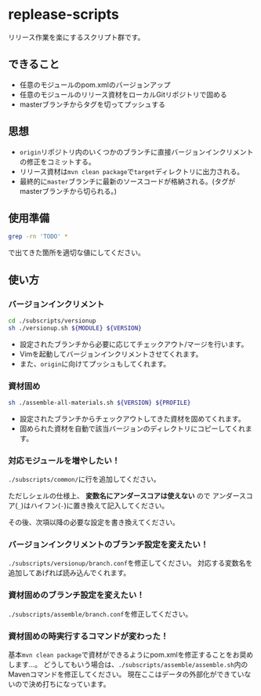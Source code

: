 # replease-scripts

リリース作業を楽にするスクリプト群です。

## できること

- 任意のモジュールのpom.xmlのバージョンアップ
- 任意のモジュールのリリース資材をローカルGitリポジトリで固める
- masterブランチからタグを切ってプッシュする

## 思想

- `origin`リポジトリ内のいくつかのブランチに直接バージョンインクリメントの修正をコミットする。
- リリース資材は`mvn clean package`で`target`ディレクトリに出力される。
- 最終的に`master`ブランチに最新のソースコードが格納される。(タグがmasterブランチから切られる。)

## 使用準備

```sh
grep -rn 'TODO' *
```

で出てきた箇所を適切な値にしてください。

## 使い方

### バージョンインクリメント

```sh
cd ./subscripts/versionup
sh ./versionup.sh ${MODULE} ${VERSION}
```

- 設定されたブランチから必要に応じてチェックアウト/マージを行います。
- Vimを起動してバージョンインクリメントさせてくれます。
- また、`origin`に向けてプッシュもしてくれます。

### 資材固め

```sh
sh ./assemble-all-materials.sh ${VERSION} ${PROFILE}
```

- 設定されたブランチからチェックアウトしてきた資材を固めてくれます。
- 固められた資材を自動で該当バージョンのディレクトリにコピーしてくれます。

### 対応モジュールを増やしたい！

`./subscripts/common/`に行を追加してください。

ただしシェルの仕様上、 **変数名にアンダースコアは使えない** ので
アンダースコア(`_`)はハイフン(`-`)に置き換えて記入してください。

その後、次項以降の必要な設定を書き換えてください。

### バージョンインクリメントのブランチ設定を変えたい！

`./subscripts/versionup/branch.conf`を修正してください。
対応する変数名を追加してあげれば読み込んでくれます。

### 資材固めのブランチ設定を変えたい！

`./subscripts/assemble/branch.conf`を修正してください。

### 資材固めの時実行するコマンドが変わった！

基本`mvn clean package`で資材ができるようにpom.xmlを修正することをお奨めします...。
どうしてもいう場合は、`./subscripts/assemble/assemble.sh`内のMavenコマンドを修正してください。
現在ここはデータの外部化ができていないので決め打ちになっています。

